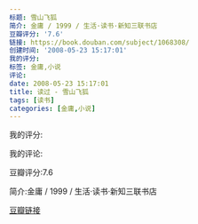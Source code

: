 ```yaml
---
标题: 雪山飞狐
简介: 金庸 / 1999 / 生活·读书·新知三联书店
豆瓣评分: '7.6'
链接: https://book.douban.com/subject/1068308/
创建时间: '2008-05-23 15:17:01'
我的评分:
标签: 金庸,小说
评论:
date: 2008-05-23 15:17:01
title: 读过 - 雪山飞狐
tags: [读书]
categories: [金庸,小说]
---
```


我的评分:

我的评论:

豆瓣评分:7.6

简介:金庸 / 1999 / 生活·读书·新知三联书店

[豆瓣链接](https://book.douban.com/subject/1068308/)

